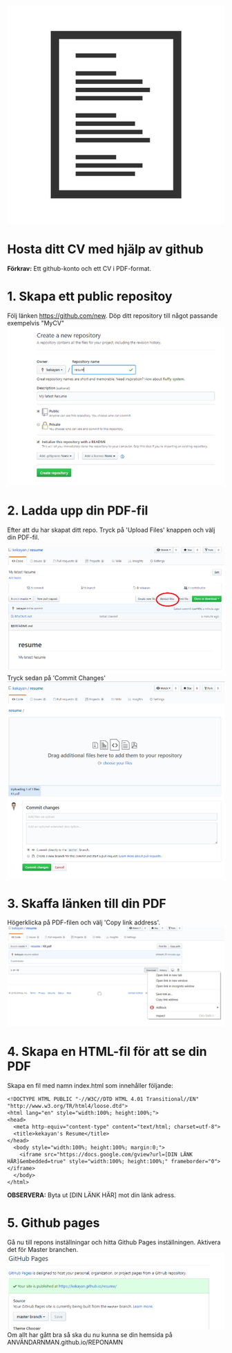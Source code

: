 ![](/resume-icon.jpg)
# Hosta ditt CV med hjälp av github
**Förkrav:** Ett github-konto och ett CV i PDF-format.

# 1. Skapa ett public repositoy
Följ länken https://github.com/new. Döp ditt repository till något passande exempelvis "MyCV" 
![](/1st.png)
# 2. Ladda upp din PDF-fil
Efter att du har skapat ditt repo. Tryck på 'Upload Files' knappen och välj din PDF-fil. 

![](/2nd.png)
Tryck sedan på 'Commit Changes'
![](/3rd.png)

# 3. Skaffa länken till din PDF
Högerklicka på PDF-filen och välj 'Copy link address'.
![](/4th.png)

# 4. Skapa en HTML-fil för att se din PDF
Skapa en fil med namn index.html som innehåller följande:
```
<!DOCTYPE HTML PUBLIC "-//W3C//DTD HTML 4.01 Transitional//EN" "http://www.w3.org/TR/html4/loose.dtd">
<html lang="en" style="width:100%; height:100%;">
<head>
  <meta http-equiv="content-type" content="text/html; charset=utf-8">
  <title>kekayan's Resume</title>
</head>
  <body style="width:100%; height:100%; margin:0;">
    <iframe src="https://docs.google.com/gview?url=[DIN LÄNK HÄR]&embedded=true" style="width:100%; height:100%;" frameborder="0"></iframe>
  </body>
</html>
```
**OBSERVERA:** Byta ut [DIN LÄNK HÄR] mot din länk adress.

# 5. Github pages
Gå nu till repons inställningar och hitta Github Pages inställningen. Aktivera det för Master branchen.
![](/5th.png)
Om allt har gått bra så ska du nu kunna se din hemsida på ANVÄNDARNMAN.github.io/REPONAMN

